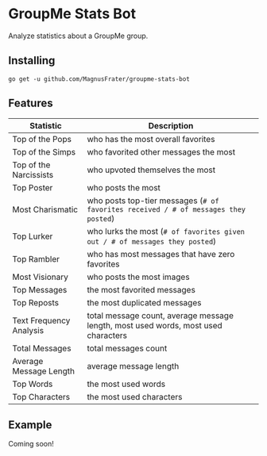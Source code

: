 # GroupMe Stats Bot

Analyze statistics about a GroupMe group.

## Installing

`go get -u github.com/MagnusFrater/groupme-stats-bot`

## Features

| Statistic               | Description                                                                         |
| ----------------------- | ----------------------------------------------------------------------------------- |
| Top of the Pops         | who has the most overall favorites                                                  |
| Top of the Simps        | who favorited other messages the most                                               |
| Top of the Narcissists  | who upvoted themselves the most                                                     |
| Top Poster              | who posts the most                                                                  |
| Most Charismatic        | who posts top-tier messages (`# of favorites received / # of messages they posted`) |
| Top Lurker              | who lurks the most (`# of favorites given out / # of messages they posted`)         |
| Top Rambler             | who has most messages that have zero favorites                                      |
| Most Visionary          | who posts the most images                                                           |
| Top Messages            | the most favorited messages                                                         |
| Top Reposts             | the most duplicated messages                                                        |
| Text Frequency Analysis | total message count, average message length, most used words, most used characters  |
| Total Messages          | total messages count                                                                |
| Average Message Length  | average message length                                                              |
| Top Words               | the most used words                                                                 |
| Top Characters          | the most used characters                                                            |

## Example

Coming soon!
